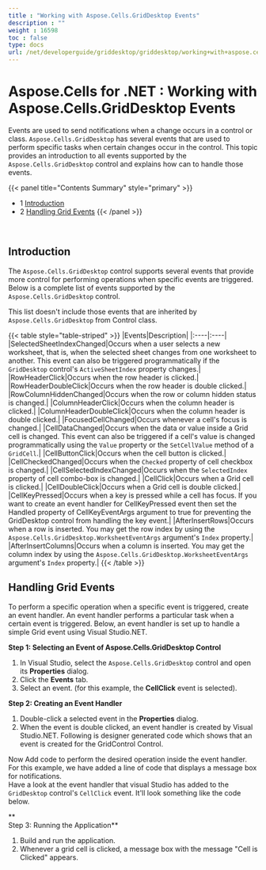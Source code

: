 ```yaml
---
title : "Working with Aspose.Cells.GridDesktop Events" 
description : "" 
weight : 16598 
toc : false
type: docs
url: /net/developerguide/griddesktop/griddesktop/working+with+aspose.cells.griddesktop+events/
---
```


# Aspose.Cells for .NET : Working with Aspose.Cells.GridDesktop Events


Events are used to send notifications when a change occurs in a control or class. `Aspose.Cells.GridDesktop` has several events that are used to perform specific tasks when certain changes occur in the control. This topic provides an introduction to all events supported by the `Aspose.Cells.GridDesktop` control and explains how can to handle those events.

{{< panel title="Contents Summary" style="primary" >}}
*   1 [Introduction](#introduction)
*   2 [Handling Grid Events](#handling-grid-events)
{{< /panel >}}
 

 

## Introduction

The `Aspose.Cells.GridDesktop` control supports several events that provide more control for performing operations when specific events are triggered. Below is a complete list of events supported by the `Aspose.Cells.GridDesktop` control.

This list doesn't include those events that are inherited by `Aspose.Cells.GridDesktop` from Control class.

{{< table style="table-striped" >}}
|Events|Description|
|:----|:----|
|SelectedSheetIndexChanged|Occurs when a user selects a new worksheet, that is, when the selected sheet changes from one worksheet to another. This event can also be triggered programmatically if the `GridDesktop` control's `ActiveSheetIndex` property changes.|
|RowHeaderClick|Occurs when the row header is clicked.|
|RowHeaderDoubleClick|Occurs when the row header is double clicked.|
|RowColumnHiddenChanged|Occurs when the row or column hidden status is changed.|
|ColumnHeaderClick|Occurs when the column header is clicked.|
|ColumnHeaderDoubleClick|Occurs when the column header is double clicked.|
|FocusedCellChanged|Occurs whenever a cell's focus is changed.|
|CellDataChanged|Occurs when the data or value inside a Grid cell is changed. This event can also be triggered if a cell's value is changed programmatically using the `Value` property or the `SetCellValue` method of a `GridCell`.|
|CellButtonClick|Occurs when the cell button is clicked.|
|CellCheckedChanged|Occurs when the `Checked` property of cell checkbox is changed.|
|CellSelectedIndexChanged|Occurs when the `SelectedIndex` property of cell combo-box is changed.|
|CellClick|Occurs when a Grid cell is clicked.|
|CellDoubleClick|Occurs when a Grid cell is double clicked.|
|CellKeyPressed|Occurs when a key is pressed while a cell has focus. If you want to create an event handler for CellKeyPressed event then set the Handled property of CellKeyEventArgs argument to true for preventing the GridDesktop control from handling the key event.|
|AfterInsertRows|Occurs when a row is inserted. You may get the row index by using the `Aspose.Cells.GridDesktop.WorksheetEventArgs` argument's `Index` property.|
|AfterInsertColumns|Occurs when a column is inserted. You may get the column index by using the `Aspose.Cells.GridDesktop.WorksheetEventArgs` argument's `Index` property.|
{{< /table >}}

## Handling Grid Events

To perform a specific operation when a specific event is triggered, create an event handler. An event handler performs a particular task when a certain event is triggered. Below, an event handler is set up to handle a simple Grid event using Visual Studio.NET.

**Step 1: Selecting an Event of Aspose.Cells.GridDesktop Control**

1.  In Visual Studio, select the `Aspose.Cells.GridDesktop` control and open its **Properties** dialog.
2.  Click the **Events** tab.
3.  Select an event. (for this example, the **CellClick** event is selected).

**Step 2: Creating an Event Handler**

1.  Double-click a selected event in the **Properties** dialog.
2.  When the event is double clicked, an event handler is created by Visual Studio.NET. Following is designer generated code which shows that an event is created for the GridControl Control.

  
Now Add code to perform the desired operation inside the event handler. For this example, we have added a line of code that displays a message box for notifications.  
Have a look at the event handler that visual Studio has added to the `GridDesktop` control's `CellClick` event. It'll look something like the code below.

**  
Step 3: Running the Application**

1.  Build and run the application.
2.  Whenever a grid cell is clicked, a message box with the message "Cell is Clicked" appears.

